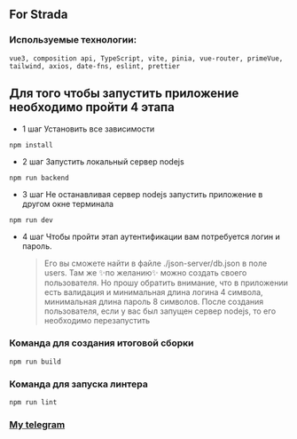 ## For Strada

### Используемые технологии:

```
vue3, composition api, TypeScript, vite, pinia, vue-router, primeVue, tailwind, axios, date-fns, eslint, prettier
```

## Для того чтобы запустить приложение необходимо пройти 4 этапа

- 1 шаг Установить все зависимости

```
npm install
```

- 2 шаг Запустить локальный сервер nodejs

```
npm run backend
```

- 3 шаг Не останавливая сервер nodejs запустить приложение в другом окне терминала

```
npm run dev
```

- 4 шаг Чтобы пройти этап аутентификации вам потребуется логин и пароль.
  > Его вы сможете найти в файле ./json-server/db.json в поле users.
  > Там же ✨по желанию✨ можно создать своего пользователя. Но прошу обратить внимание, что в приложении есть валидация и минимальная длина логина 4 символа, минимальная длина пароль 8 символов.
  > После создания пользователя, если у вас был запущен сервер nodejs, то его необходимо перезапустить

### Команда для создания итоговой сборки

```
npm run build
```

### Команда для запуска линтера

```
npm run lint
```

### [My telegram](https://t.me/Vlad_Okenchits)
